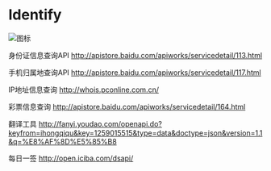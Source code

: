 # Identify

![图标](https://raw.githubusercontent.com/jingle1267/Identify/master/ic_launcher.png)

身份证信息查询API
http://apistore.baidu.com/apiworks/servicedetail/113.html

手机归属地查询API
http://apistore.baidu.com/apiworks/servicedetail/117.html

IP地址信息查询
http://whois.pconline.com.cn/

彩票信息查询
http://apistore.baidu.com/apiworks/servicedetail/164.html

翻译工具
http://fanyi.youdao.com/openapi.do?keyfrom=ihongqiqu&key=1259015515&type=data&doctype=json&version=1.1&q=%E8%AF%8D%E5%85%B8

每日一签
http://open.iciba.com/dsapi/
